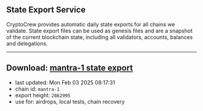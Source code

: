 ## State Export Service
CryptoCrew provides automatic daily state exports for all chains we validate. State export files can be used as genesis files and are a snapshot of the current blockchain state, including all validators, accounts, balances and delegations.

---
**Download: [mantra-1 state export](https://dl-eu2.ccvalidators.com/SERVICE/mantrachain/mantra-1_export_2862995.json)**
---

- last updated: Mon Feb 03 2025 08:17:31
- chain id: `mantra-1`
- export height: `2862995`
- use for: airdrops, local tests, chain recovery
